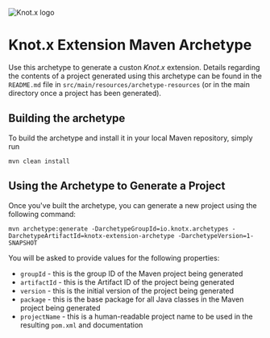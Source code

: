 ![Knot.x logo](https://avatars2.githubusercontent.com/u/24564424?v=3&s=400)

# Knot.x Extension Maven Archetype

Use this archetype to generate a custon _Knot.x_ extension. Details regarding the contents of a project generated using this archetype can be found
in the `README.md` file in `src/main/resources/archetype-resources` (or in the main directory once a project has been generated).

## Building the archetype

To build the archetype and install it in your local Maven repository, simply run

    mvn clean install
    
## Using the Archetype to Generate a Project

Once you've built the archetype, you can generate a new project using the following command:

    mvn archetype:generate -DarchetypeGroupId=io.knotx.archetypes -DarchetypeArtifactId=knotx-extension-archetype -DarchetypeVersion=1-SNAPSHOT
    
You will be asked to provide values for the following properties:

- `groupId` - this is the group ID of the Maven project being generated
- `artifactId` - this is the Artifact ID of the project being generated
- `version` - this is the initial version of the project being generated
- `package` - this is the base package for all Java classes in the Maven project being generated
- `projectName` - this is a human-readable project name to be used in the resulting `pom.xml` and documentation
